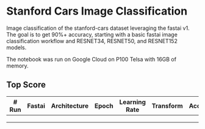 # Stanford Cars Image Classification

Image classification of the stanford-cars dataset leveraging the fastai v1. The goal is to get 90%+ accuracy, starting with a basic fastai image classification workflow and RESNET34, RESNET50, and RESNET152 models. 

The notebook was run on Google Cloud on P100 Telsa with 16GB of memory.

## Top Score

| # Run| Fastai 	| Architecture 	| Epoch 	| Learning Rate 	| Transform 	| Accuracy 	| Time 	|
|------|--------	|-------------:	|-------	|---------------	|-----------	|----------	|------	|
|      |        	|              	|       	|               	|           	|          	|      	|
|      |        	|              	|       	|               	|           	|          	|      	|
|      |        	|              	|       	|               	|           	|          	|      	|
